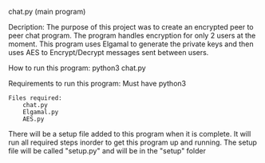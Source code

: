 chat.py (main program)

Decription:
	The purpose of this project was to create an encrypted peer to peer chat program.
	The program handles encryption for only 2 users at the moment.
	This program uses Elgamal to generate the private keys and then uses AES to Encrypt/Decrypt messages sent between  users.

How to run this program:
	python3 chat.py

Requirements to run this program:
	Must have python3
	
	Files required:
		chat.py
		Elgamal.py
		AES.py
		
There will be a setup file added to this program when it is complete.
It will run all required steps inorder to get this program up and running.
The setup file will be called "setup.py" and will be in the "setup" folder
